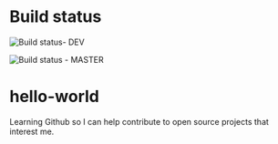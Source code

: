 
# Build status
![Build status](https://ci.appveyor.com/api/projects/status/mogby0bpcs5v597g/branch/dev?svg=true)- DEV

![Build status](https://ci.appveyor.com/api/projects/status/mogby0bpcs5v597g/branch/master?svg=true) - MASTER

# hello-world

Learning Github so I can help contribute to open source projects that interest me.
